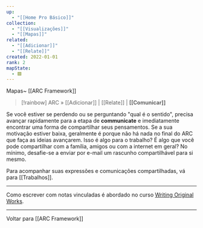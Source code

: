 ```yaml
---
up:
  - "[[Home Pro Básico]]"
collection:
  - "[[Visualizações]]"
  - "[[Mapas]]"
related:
  - "[[Adicionar]]"
  - "[[Relate]]"
created: 2022-01-01
rank: 2
mapState:
  - 🟩
---
```

Mapas~ [[ARC Framework]] 

> [!rainbow] ARC » [[Adicionar]] | [[Relate]] | **[[Comunicar]]** 

Se você estiver se perdendo ou se perguntando "qual é o sentido", precisa avançar rapidamente para a etapa de **communicate** e imediatamente encontrar uma forma de compartilhar seus pensamentos. Se a sua motivação estiver baixa, geralmente é porque não há nada no final do ARC que faça as ideias avançarem. Isso é algo para o trabalho? É algo que você pode compartilhar com a família, amigos ou com a internet em geral? No mínimo, desafie-se a enviar por e-mail um rascunho compartilhável para si mesmo.

Para acompanhar suas expressões e comunicações compartilhadas, vá para [[Trabalhos]].

---

Como escrever com notas vinculadas é abordado no curso [Writing Original Works](https://www.linkingyourthinking.com/wow). 

---

Voltar para [[ARC Framework]]